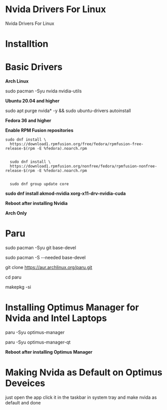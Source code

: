 # Nvida Drivers For Linux
Nvida Drivers For Linux


# Installtion


# Basic Drivers


**Arch Linux**


sudo pacman -Syu nvida nvidia-utils


**Ubuntu 20.04 and higher**


 sudo apt purge nvida* -y && sudo ubuntu-drivers autoinstall 


**Fedora 36 and higher**


**Enable RPM Fusion repositories**


```
sudo dnf install \
  https://download1.rpmfusion.org/free/fedora/rpmfusion-free-release-$(rpm -E %fedora).noarch.rpm


  sudo dnf install \
  https://download1.rpmfusion.org/nonfree/fedora/rpmfusion-nonfree-release-$(rpm -E %fedora).noarch.rpm


  sudo dnf group update core
  ```
**sudo dnf install akmod-nvidia xorg-x11-drv-nvidia-cuda**


**Reboot after installing Nvidia**

**Arch Only**


# Paru 


sudo pacman -Syu git base-devel


sudo pacman -S --needed base-devel


git clone https://aur.archlinux.org/paru.git


cd paru


makepkg -si


# Installing Optimus Manager for Nvida and Intel Laptops


paru -Syu optimus-manager


paru -Syu optimus-manager-qt



**Reboot after installing Optimus Manager**


# Making Nvida as Default on Optimus Deveices


just open the app click it in the taskbar in system tray and make nvida as default and done
